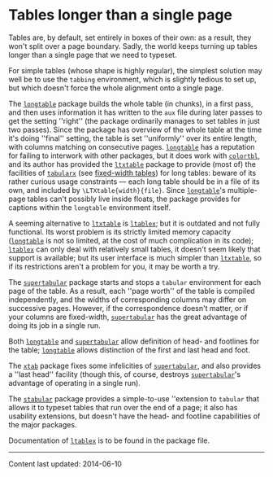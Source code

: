 # Tables longer than a single page

Tables are, by default, set entirely in boxes of their own: as a
result, they won't split over a page boundary.  Sadly, the world keeps
turning up tables longer than a single page that we need to typeset.

For simple tables (whose shape is highly regular), the simplest
solution may well be to use the `tabbing` environment,
which is slightly tedious to set up, but which doesn't force the whole alignment
onto a single page.

The [`longtable`](http://ctan.org/pkg/longtable) package builds the whole table (in chunks), in
a first pass, and then uses information it has written to the `aux`
file during later passes to get the setting ''right'' (the package
ordinarily manages to set tables in just two passes).  Since the
package has overview of the whole table at the time it's doing
''final'' setting, the table is set ''uniformly'' over its entire
length, with columns matching on consecutive pages.
[`longtable`](http://ctan.org/pkg/longtable) has a reputation for failing to interwork with
other packages, but it does work with [`colortbl`](http://ctan.org/pkg/colortbl), and its
author has provided the [`ltxtable`](http://ctan.org/pkg/ltxtable) package to provide (most
of) the facilities of [`tabularx`](http://ctan.org/pkg/tabularx) (see
[fixed-width tables](./FAQ-fixwidtab.html)) for long tables:
beware of its rather curious usage constraints&nbsp;&mdash; each long table
should be in a file of its own, and included by
`\LTXtable{width}{file}`.  Since [`longtable`](http://ctan.org/pkg/longtable)'s
multiple-page tables can't possibly live inside floats, the package
provides for captions within the `longtable` environment
itself.

A seeming alternative to [`ltxtable`](http://ctan.org/pkg/ltxtable) is [`ltablex`](http://ctan.org/pkg/ltablex); but
it is outdated and not fully functional.  Its worst problem is its
strictly limited memory capacity ([`longtable`](http://ctan.org/pkg/longtable) is not so
limited, at the cost of much complication in its code);
[`ltablex`](http://ctan.org/pkg/ltablex) can only deal with relatively small tables, it doesn't seem
likely that support is available; but its user interface is much
simpler than [`ltxtable`](http://ctan.org/pkg/ltxtable), so if its restrictions aren't a
problem for you, it may be worth a try.

The [`supertabular`](http://ctan.org/pkg/supertabular) package starts and stops a
`tabular` environment for each page of the table.  As a
result, each ''page worth'' of the table is compiled independently, and
the widths of corresponding columns may differ on successive pages.
However, if the correspondence doesn't matter, or if your columns are
fixed-width, [`supertabular`](http://ctan.org/pkg/supertabular) has the great advantage of doing
its job in a single run.

Both [`longtable`](http://ctan.org/pkg/longtable) and [`supertabular`](http://ctan.org/pkg/supertabular) allow definition
of head- and footlines for the table; [`longtable`](http://ctan.org/pkg/longtable) allows
distinction of the first and last head and foot.

The [`xtab`](http://ctan.org/pkg/xtab) package fixes some infelicities of
[`supertabular`](http://ctan.org/pkg/supertabular), and also provides a ''last head'' facility
(though this, of course, destroys [`supertabular`](http://ctan.org/pkg/supertabular)'s advantage
of operating in a single run).

The [`stabular`](http://ctan.org/pkg/stabular) package provides a simple-to-use ''extension to
`tabular` that allows it to typeset tables that run over
the end of a page; it also has usability extensions, but doesn't have
the head- and footline capabilities of the major packages.

Documentation of [`ltablex`](http://ctan.org/pkg/ltablex) is to be found in the package file.


----

Content last updated: 2014-06-10
